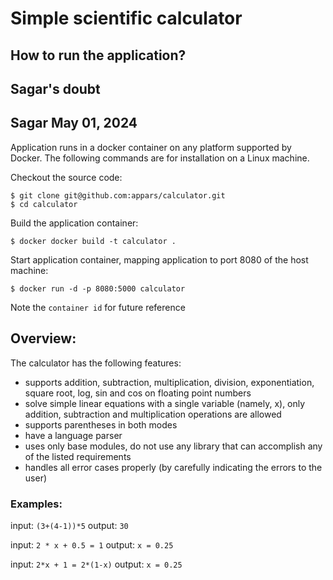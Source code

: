 # Simple scientific calculator

## How to run the application?
## Sagar's doubt
## Sagar May 01, 2024

Application runs in a docker container on any platform supported by Docker. The following commands are for installation on a Linux machine.

Checkout the source code:
```
$ git clone git@github.com:appars/calculator.git
$ cd calculator
```

Build the application container:
```
$ docker docker build -t calculator .
```

Start application container, mapping application to port 8080 of the host machine:
```
$ docker run -d -p 8080:5000 calculator
```
Note the `container id` for future reference


## Overview:

The calculator has the following features:

- supports addition, subtraction, multiplication, division, exponentiation, square root, log, sin and cos on floating point numbers
- solve simple linear equations with a single variable (namely, x), only addition, subtraction and multiplication operations are allowed
- supports parentheses in both modes
- have a language parser
- uses only base modules, do not use any library that can accomplish any of the listed requirements
- handles all error cases properly (by carefully indicating the errors to the user)

### Examples:

input: `(3+(4-1))*5`
output: `30`

input: `2 * x + 0.5 = 1`
output: `x = 0.25`

input: `2*x + 1 = 2*(1-x)`
output: `x = 0.25`

